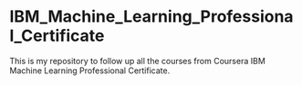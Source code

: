 # IBM_Machine_Learning_Professional_Certificate
This is my repository to follow up all the courses from Coursera IBM Machine Learning Professional Certificate.
